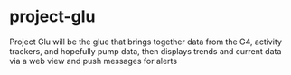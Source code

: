 project-glu
===========

Project Glu will be the glue that brings together data from the G4, activity trackers, and hopefully pump data, then displays trends and current data via a web view and push messages for alerts
